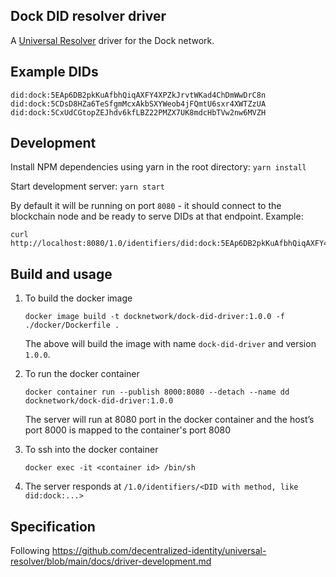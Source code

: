 ## Dock DID resolver driver
A [Universal Resolver](https://github.com/decentralized-identity/universal-resolver/) driver for the Dock network.

## Example DIDs

```
did:dock:5EAp6DB2pkKuAfbhQiqAXFY4XPZkJrvtWKad4ChDmWwDrC8n
did:dock:5CDsD8HZa6TeSfgmMcxAkbSXYWeob4jFQmtU6sxr4XWTZzUA
did:dock:5CxUdCGtopZEJhdv6kfLBZ22PMZX7UK8mdcHbTVw2nw6MVZH
```

## Development

Install NPM dependencies using yarn in the root directory: `yarn install`

Start development server: `yarn start`

By default it will be running on port `8080` - it should connect to the blockchain node and be ready to serve DIDs at that endpoint. Example:

```
curl http://localhost:8080/1.0/identifiers/did:dock:5EAp6DB2pkKuAfbhQiqAXFY4XPZkJrvtWKad4ChDmWwDrC8n
```

## Build and usage

1. To build the docker image
    ```
    docker image build -t docknetwork/dock-did-driver:1.0.0 -f ./docker/Dockerfile .
    ```
    The above will build the image with name `dock-did-driver` and version `1.0.0`.
1. To run the docker container
    ```
    docker container run --publish 8000:8080 --detach --name dd docknetwork/dock-did-driver:1.0.0
    ```
    The server will run at 8080 port in the docker container and the host’s port 8000 is mapped to the container's port 8080

1. To ssh into the docker container
    ```
    docker exec -it <container id> /bin/sh
    ```

1. The server responds at `/1.0/identifiers/<DID with method, like did:dock:...>`

## Specification

Following https://github.com/decentralized-identity/universal-resolver/blob/main/docs/driver-development.md
